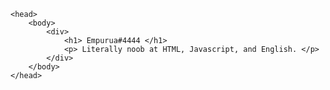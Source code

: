 <!DOCTYPE html>
	<head>
		<body>
			<div>
				<h1> Empurua#4444 </h1>
				<p> Literally noob at HTML, Javascript, and English. </p>
			</div>
		</body>
	</head>
